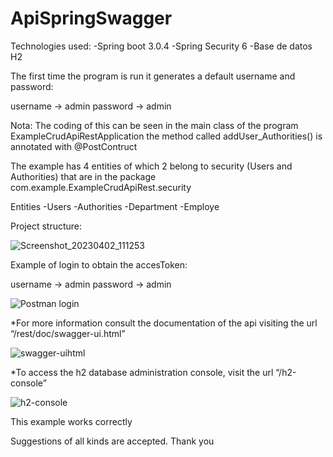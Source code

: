 # ApiSpringSwagger


Technologies used:
-Spring boot 3.0.4
-Spring Security 6
-Base de datos H2

The first time the program is run it generates a default username and password:

username → admin
password → admin

Nota: The coding of this can be seen in the main class of the program
 ExampleCrudApiRestApplication the method called
 addUser_Authorities() is annotated with  @PostContruct




The example has 4 entities of which 2 belong to security
 (Users and Authorities) that are in the package com.example.ExampleCrudApiRest.security

Entities
-Users
-Authorities
-Department
-Employe





Project structure:

![Screenshot_20230402_111253](https://user-images.githubusercontent.com/48693445/229395417-02669a32-303e-48ea-84f6-cb137e976e7d.jpg)

Example of login to obtain the accesToken:

username → admin
password → admin


![Postman login](https://user-images.githubusercontent.com/48693445/229395520-dd848cfa-d453-4469-a9b6-0a2d2c416af0.jpg)


*For more information consult the documentation of the api visiting the url “/rest/doc/swagger-ui.html”

![swagger-uihtml](https://user-images.githubusercontent.com/48693445/229395831-6ea0b07b-3766-4d47-b652-81d43cd304ab.jpg)


*To access the h2 database administration console, visit the url “/h2-console”

![h2-console](https://user-images.githubusercontent.com/48693445/229395693-d7831a6d-be1b-4b52-95b2-8fb6990aba3e.jpg)


This example works correctly

Suggestions of all kinds are accepted. Thank you

